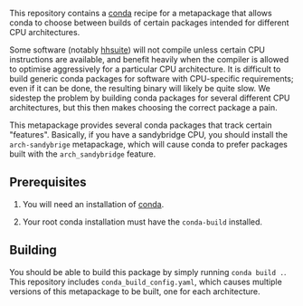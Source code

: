 This repository contains a [conda][conda] recipe for a metapackage that allows
conda to choose between builds of certain packages intended for different CPU
architectures.

Some software (notably [hhsuite][hh]) will not compile unless certain CPU
instructions are available, and benefit heavily when the compiler is allowed to
optimise aggressively for a particular CPU architecture. It is difficult to
build generic conda packages for software with CPU-specific requirements; even
if it can be done, the resulting binary will likely be quite slow. We sidestep
the problem by building conda packages for several different CPU architectures,
but this then makes choosing the correct package a pain.

This metapackage provides several conda packages that track certain "features".
Basically, if you have a sandybridge CPU, you should install the
`arch-sandybrige` metapackage, which will cause conda to prefer packages built
with the `arch_sandybridge` feature.

## Prerequisites

1. You will need an installation of [conda][miniconda].

2. Your root conda installation must have the `conda-build` installed.

## Building

You should be able to build this package by simply running `conda build .`.
This repository includes `conda_build_config.yaml`, which causes multiple
versions of this metapackage to be built, one for each architecture.

[conda]: https://conda.io
[miniconda]: https://conda.io/miniconda.html
[hh]: https://github.com/soedinglab/hh-suite
